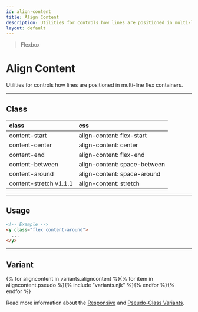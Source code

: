 ```yaml
---
id: align-content
title: Align Content
description: Utilities for controls how lines are positioned in multi-line flex containers.
layout: default
---
```


> Flexbox

# Align Content

Utilities for controls how lines are positioned in multi-line flex containers.

---

## Class

| <span class="px-3 py-1 text-white (dark)text-charcoal-100 bg-charcoal-100 (dark)bg-gray-600 rounded-full">class</span> | <span class="px-3 py-1 text-white (dark)text-charcoal-100 bg-charcoal-100 (dark)bg-gray-600 rounded-full">css</span> |
|:--|:--|
| content-start | align-content: flex-start |
| content-center | align-content: center |
| content-end | align-content: flex-end |
| content-between | align-content: space-between |
| content-around | align-content: space-around |
| content-stretch <span class="ml-1 px-2 py-1 text-sm text-gray-600 (dark)text-charcoal-100 bg-gray-300 (dark)bg-gray-600">v1.1.1</span> | align-content: stretch |

---

## Usage

```html
<!-- Example -->
<y class="flex content-around">
  ...
</y>
```

---

## Variant

<y class="flex flex-gap-2 flex-wrap justify-start items-center">{% for aligncontent in variants.aligncontent %}{% for item in aligncontent.pseudo %}{% include "variants.njk" %}{% endfor %}{% endfor %}</y>

Read more information about the [Responsive](/responsive) and [Pseudo-Class Variants](/pseudo-class-variants/).



